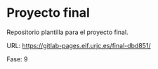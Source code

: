 # Proyecto final

Repositorio plantilla para el proyecto final.

URL: https://gitlab-pages.eif.urjc.es/final-dbd851/

Fase: 9
